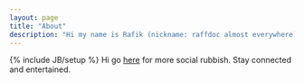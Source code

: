 ```yaml
---
layout: page
title: "About"
description: "Hi my name is Rafik (nickname: raffdoc almost everywhere)"
---
```

{% include JB/setup %}
Hi go [here](http://about.me/r.margaryan) for more social rubbish.
Stay connected and entertained.
